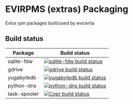 # EVIRPMS (extras) Packaging

Extra rpm packages built/used by evicertia


## Build status

| Package | Build status |
| ------- | ------------ |
| sqlite-fdw | [![sqlite-fdw build status](https://copr.fedorainfracloud.org/coprs/evicertia/evirpms-extras/package/sqlite-fdw/status_image/last_build.png)](https://copr.fedorainfracloud.org/coprs/evicertia/evirpms-extras/package/sqlite-fdw/) |
| gdrive  | [![gdrive build status](https://copr.fedorainfracloud.org/coprs/evicertia/evirpms-extras/package/gdrive/status_image/last_build.png)](https://copr.fedorainfracloud.org/coprs/evicertia/evirpms-extras/package/gdrive/) |
| yugabytedb |  [![yugabytedb build status](https://copr.fedorainfracloud.org/coprs/evicertia/evirpms-extras/package/yugabytedb/status_image/last_build.png)](https://copr.fedorainfracloud.org/coprs/evicertia/evirpms-extras/package/yugabytedb/) |
| python-dns | [![python-dns build status](https://copr.fedorainfracloud.org/coprs/evicertia/evirpms-extras/package/python-dns/status_image/last_build.png)](https://copr.fedorainfracloud.org/coprs/evicertia/evirpms-extras/package/python-dns/) |
| task-spooler | [![Copr build status](https://copr.fedorainfracloud.org/coprs/evicertia/evirpms-extras/package/task-spooler/status_image/last_build.png)](https://copr.fedorainfracloud.org/coprs/evicertia/evirpms-extras/package/task-spooler/) |
